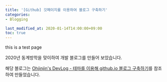 ```yaml
---
title: '[Github] 깃페이지를 이용하여 블로그 구축하기'
categories:
- Blogging

last_modified_at: 2020-01-14T14:00:00+09:00
toc: true
---
```


this is a test page

2020년 동계방학을 맞이하여 개발 블로그를 만들어 보았습니다.

해당 블로그는 [Ohjinjin's DevLog - 테마를 이용해 github.io 블로그 구축하기](https://ohjinjin.github.io/blogging/blog/#%EC%9B%90%EA%B2%A9-%EB%A0%88%ED%8F%AC%EC%A7%80%ED%86%A0%EB%A6%AC-%EC%83%9D%EC%84%B1)를 참조하여 만들었습니다.
